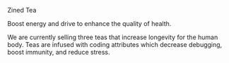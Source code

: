 Zined Tea

Boost energy and drive to enhance the quality of health.

We are currently selling three teas that increase longevity for the human body. Teas are infused with coding attributes which decrease debugging, boost immunity, and reduce stress.    
